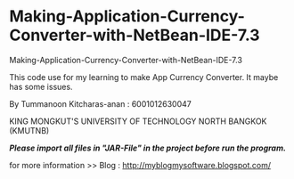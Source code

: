 # Making-Application-Currency-Converter-with-NetBean-IDE-7.3

Making-Application-Currency-Converter-with-NetBean-IDE-7.3

This code use for my learning to make App Currency Converter. It maybe has some issues.

By Tummanoon Kitcharas-anan : 6001012630047

KING MONGKUT'S UNIVERSITY OF TECHNOLOGY NORTH BANGKOK (KMUTNB)

*****Please import all files in "JAR-File" in the project before run the program.*****

for more information >> Blog : http://myblogmysoftware.blogspot.com/
